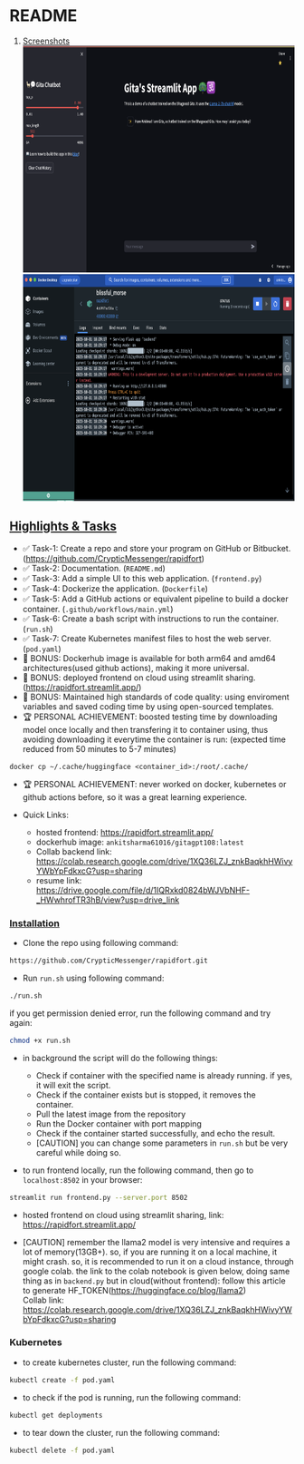 # README

1. [Screenshots](#Screenshots)
   <br/>
   <img src="/img/frontend.png" width = "800" height = "400"/>
   <img src="/img/backend.png" width = "800" height = "400"/>

   <!-- ![img](/img/frontend.png) -->

## [Highlights & Tasks](#Highlights)

- ✅ Task-1: Create a repo and store your program on GitHub or Bitbucket. (https://github.com/CrypticMessenger/rapidfort)
- ✅ Task-2: Documentation. (`README.md`)
- ✅ Task-3: Add a simple UI to this web application. (`frontend.py`)
- ✅ Task-4: Dockerize the application. (`Dockerfile`)
- ✅ Task-5: Add a GitHub actions or equivalent pipeline to build a docker container. (`.github/workflows/main.yml`)
- ✅ Task-6: Create a bash script with instructions to run the container. (`run.sh`)
- ✅ Task-7: Create Kubernetes manifest files to host the web server. (`pod.yaml`)
- 🚀 BONUS: Dockerhub image is available for both arm64 and amd64 architectures(used github actions), making it more universal.
- 🚀 BONUS: deployed frontend on cloud using streamlit sharing. (https://rapidfort.streamlit.app/)
- 🚀 BONUS: Maintained high standards of code quality: using enviroment variables and saved coding time by using open-sourced templates.
- 🏆 PERSONAL ACHIEVEMENT: boosted testing time by downloading model once locally and then transfering it to container using, thus avoiding downloading it everytime the container is run: (expected time reduced from 50 minutes to 5-7 minutes)

```
docker cp ~/.cache/huggingface <container_id>:/root/.cache/
```

- 🏆 PERSONAL ACHIEVEMENT: never worked on docker, kubernetes or github actions before, so it was a great learning experience.

- Quick Links:
  - hosted frontend: https://rapidfort.streamlit.app/
  - dockerhub image: `ankitsharma61016/gitagpt108:latest`
  - Collab backend link: https://colab.research.google.com/drive/1XQ36LZJ_znkBaqkhHWivyYWbYpFdkxcG?usp=sharing
  - resume link: https://drive.google.com/file/d/1IQRxkd0824bWJVbNHF-_HWwhrofTR3hB/view?usp=drive_link

### [Installation](#installation)

- Clone the repo using following command:

```bash
https://github.com/CrypticMessenger/rapidfort.git
```

- Run `run.sh` using following command:

```bash
./run.sh
```

if you get permission denied error, run the following command and try again:

```bash
chmod +x run.sh
```

- in background the script will do the following things:

  - Check if container with the specified name is already running. if yes, it will exit the script.
  - Check if the container exists but is stopped, it removes the container.
  - Pull the latest image from the repository
  - Run the Docker container with port mapping
  - Check if the container started successfully, and echo the result.
  - [CAUTION] you can change some parameters in `run.sh` but be very careful while doing so.

- to run frontend locally, run the following command, then go to `localhost:8502` in your browser:

```bash
streamlit run frontend.py --server.port 8502
```

- hosted frontend on cloud using streamlit sharing, link: https://rapidfort.streamlit.app/

- [CAUTION] remember the llama2 model is very intensive and requires a lot of memory(13GB+). so, if you are running it on a local machine, it might crash. so, it is recommended to run it on a cloud instance, through google colab. the link to the colab notebook is given below, doing same thing as in `backend.py` but in cloud(without frontend):
  follow this article to generate HF_TOKEN(https://huggingface.co/blog/llama2)<br/>
  Collab link: https://colab.research.google.com/drive/1XQ36LZJ_znkBaqkhHWivyYWbYpFdkxcG?usp=sharing

### Kubernetes

- to create kubernetes cluster, run the following command:

```bash
kubectl create -f pod.yaml
```

- to check if the pod is running, run the following command:

```bash
kubectl get deployments
```

- to tear down the cluster, run the following command:

```bash
kubectl delete -f pod.yaml
```
